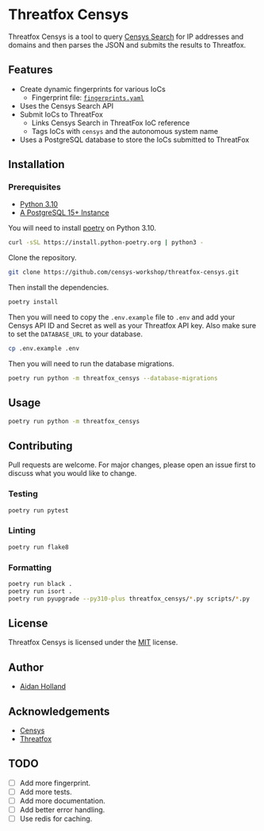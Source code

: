 # Threatfox Censys

Threatfox Censys is a tool to query [Censys Search](https://search.censys.io/) for IP addresses and domains and then parses the JSON and submits the results to Threatfox.

## Features

- Create dynamic fingerprints for various IoCs
  - Fingerprint file: [`fingerprints.yaml`](fingerprints.yaml)
- Uses the Censys Search API
- Submit IoCs to ThreatFox
  - Links Censys Search in ThreatFox IoC reference
  - Tags IoCs with `censys` and the autonomous system name
- Uses a PostgreSQL database to store the IoCs submitted to ThreatFox

## Installation

### Prerequisites

- [Python 3.10](https://www.python.org/downloads/release/python-3100/)
- [A PostgreSQL 15+ Instance](https://www.postgresql.org/)

You will need to install [poetry](https://python-poetry.org/) on Python 3.10.

```bash
curl -sSL https://install.python-poetry.org | python3 -
```

Clone the repository.

```bash
git clone https://github.com/censys-workshop/threatfox-censys.git
```

Then install the dependencies.

```bash
poetry install
```

Then you will need to copy the `.env.example` file to `.env` and add your Censys API ID and Secret as well as your Threatfox API key. Also make sure to set the `DATABASE_URL` to your database.

```bash
cp .env.example .env
```

Then you will need to run the database migrations.

```bash
poetry run python -m threatfox_censys --database-migrations
```

## Usage

```bash
poetry run python -m threatfox_censys
```

## Contributing

Pull requests are welcome. For major changes, please open an issue first to discuss what you would like to change.

### Testing

```bash
poetry run pytest
```

### Linting

```bash
poetry run flake8
```

### Formatting

```bash
poetry run black .
poetry run isort .
poetry run pyupgrade --py310-plus threatfox_censys/*.py scripts/*.py
```

## License

Threatfox Censys is licensed under the [MIT](https://choosealicense.com/licenses/mit/) license.

## Author

- [Aidan Holland](mailto:aidan@censys.com)

## Acknowledgements

- [Censys](https://censys.io/)
- [Threatfox](https://threatfox.abuse.ch/)

## TODO

- [ ] Add more fingerprint.
- [ ] Add more tests.
- [ ] Add more documentation.
- [ ] Add better error handling.
- [ ] Use redis for caching.
<!-- Add your idea here -->
